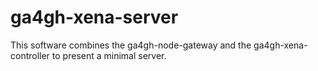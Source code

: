 # ga4gh-xena-server

This software combines the ga4gh-node-gateway and the ga4gh-xena-controller
to present a minimal server.
